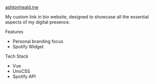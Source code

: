 [ashtonheald.me](https://ashtionheald.me)

My custom link in bio website, designed to showcase all the essential aspects of my digital presence.

Features

- Personal branding focus
- Spotify Widget

Tech Stack

- Vue
- UnoCSS
- Spotify API
